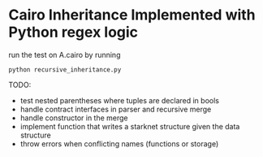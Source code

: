 # Cairo Inheritance Implemented with Python regex logic

run the test on A.cairo by running

~~~[python]
python recursive_inheritance.py
~~~

TODO:

- test nested parentheses where tuples are declared in bools
- handle contract interfaces in parser and recursive merge
- handle constructor in the merge
- implement function that writes a starknet structure given the data structure
- throw errors when conflicting names (functions or storage)